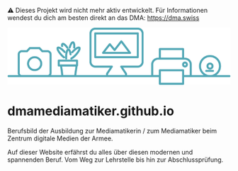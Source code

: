 :warning: Dieses Projekt wird nicht mehr aktiv entwickelt. Für Informationen wendest du dich am besten direkt an das DMA: https://dma.swiss


![](img/github/skyline.png)
# dmamediamatiker.github.io
Berufsbild der Ausbildung zur Mediamatikerin / zum Mediamatiker beim Zentrum digitale Medien der Armee.

Auf dieser Website erfährst du alles über diesen modernen und spannenden Beruf. Vom Weg zur Lehrstelle bis hin zur Abschlussprüfung.
